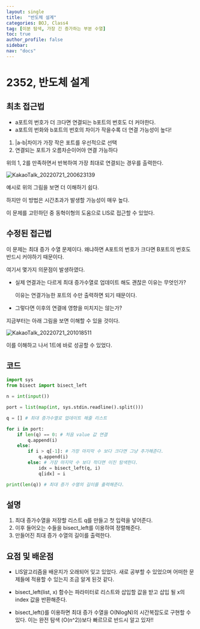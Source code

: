 ```yaml
---
layout: single
title:  "반도체 설계"
categories: BOJ, Class4
tag: [이분 탐색, 가장 긴 증가하는 부분 수열]
toc: true
author_profile: false
sidebar: 
nav: "docs"
---
```


# 2352, 반도체 설계

## 최초 접근법

- a포트의 번호가 더 크다면 연결되는 b포트의 번호도 더 커야한다. 
- a포트의 번화와 b포트의 번호의 차이가 작을수록 더 연결 가능성이 높다!

1. |a-b|차이가 가장 작은 포트를 우선적으로 선택
2. 연결되는 포트가 오름차순이어야 연결 가능하다

위의 1, 2를 만족하면서 반복하여 가장 최대로 연결되는 경우를 출력한다. 

![KakaoTalk_20220721_200623139](../../images/2022-07-21-BDC_design/KakaoTalk_20220721_200623139.jpg)

예시로 위의 그림을 보면 더 이해하기 쉽다. 

하지만 이 방법은 시간초과가 발생할 가능성이 매우 높다. 

이 문제를 고민하던 중 동혁이형의 도움으로 LIS로 접근할 수 있었다. 

## 수정된 접근법

이 문제는 최대 증가 수열 문제이다. 왜냐하면 A포트의 번호가 크다면 B포트의 번호도 반드시 커야하기 때문이다. 

여기서 몇가지 의문점이 발생하였다. 

- 실제 연결과는 다르게 최대 증가수열로 업데이트 해도 괜찮은 이유는 무엇인가?

  이유는 연결가능한 포트의 수만 출력하면 되기 때문이다. 

- 그렇다면 이후의 연결에 영향을 미치지는 않는가?

지금부터는 아래 그림을 보면 이해할 수 있을 것이다. 

![KakaoTalk_20220721_201018511](../../images/2022-07-21-BDC_design/KakaoTalk_20220721_201018511.jpg)

이를 이해하고 나서 1트에 바로 성공할 수 있었다. 

## 코드

```python
import sys
from bisect import bisect_left

n = int(input())

port = list(map(int, sys.stdin.readline().split()))

q = [] # 최대 증가수열로 업데이트 해줄 리스트

for i in port:
    if len(q) == 0: # 처음 value 값 연결
        q.append(i)
    else:
        if i > q[-1]: # 가장 마지막 수 보다 크다면 그냥 추가해준다.
            q.append(i)
        else: # 가장 마지막 수 보다 작다면 이진 탐색한다.
            idx = bisect_left(q, i)
            q[idx] = i

print(len(q)) # 최대 증가 수열의 길이를 출력해준다.
```

## 설명

1. 최대 증가수열을 저장할 리스트 q를 만들고 첫 입력을 넣어준다. 
2. 이후 들어오는 수들을 bisect_left를 이용하여 정렬해준다. 
3. 만들어진 최대 증가 수열의 길이를 출력한다. 

## 요점 및 배운점

- LIS알고리즘을 배운지가 오래되어 잊고 있었다. 새로 공부할 수 있었으며 어떠한 문제들에 적용할 수 있는지 조금 알게 된것 같다. 

- bisect_left(list, x) 함수는 파라미터로 리스트와 삽입할 값을 받고 삽입 될 x의 index 값을 반환해준다. 

- bisect_left()를 이용하면 최대 증가 수열을 O(NlogN)의 시간복잡도로 구현할 수 있다. 이는 완전 탐색 (O(n^2))보다 빠르므로 반드시 알고 있자!!

  
